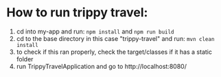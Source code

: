 # How to run trippy travel:
1. cd into my-app and run: `npm install` and `npm run build`
2. cd to the base directory in this case "trippy-travel" and run: `mvn clean install`
3. to check if this ran properly, check the target/classes if it has a static folder
4. run TrippyTravelApplication and go to http://localhost:8080/